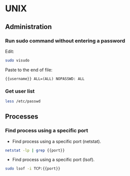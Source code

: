 # UNIX

## Administration

### Run sudo command without entering a password

Edit:

```bash
sudo visudo
```

Paste to the end of file:

```text
{{username}} ALL=(ALL) NOPASSWD: ALL
```

### Get user list

```bash
less /etc/passwd
```

## Processes

### Find process using a specific port

- Find process using a specific port (netstat).

```bash
netstat -lp | grep {{port}}
```

- Find process using a specific port (lsof).

```bash
sudo lsof -i TCP:{{port}}
```
